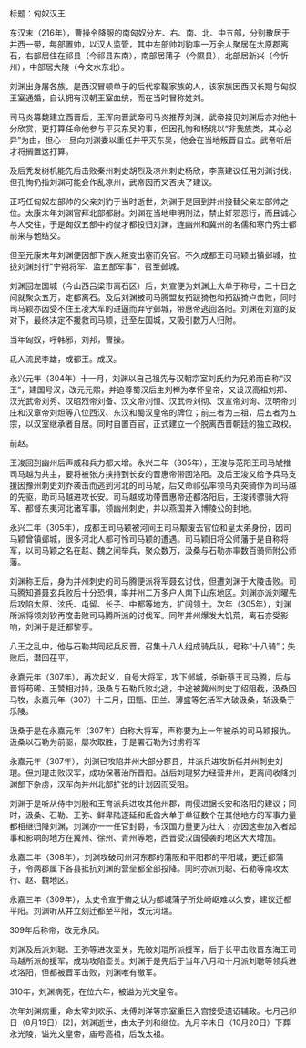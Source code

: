 标题：匈奴汉王



东汉末（216年），曹操令降服的南匈奴分左、右、南、北、中五部，分别散居于并西一带，每部置帅，以汉人监管，其中左部帅刘豹率一万余人聚居在太原郡离石，右部居住在祁县（今祁县东南），南部居蒲子（今隰县），北部居新兴（今忻州），中部居大陵（今文水东北）。



刘渊出身屠各族，是西汉冒顿单于的后代挛鞮家族的人，该家族因西汉长期与匈奴王室通婚，自认拥有汉朝王室血统，而在当时冒称姓刘。



司马炎篡魏建立西晋后，王浑向晋武帝司马炎推荐刘渊，武帝接见刘渊后亦对他十分欣赏，更打算任命他参与平灭东吴的事，但因孔恂和杨珧以“非我族类，其心必异”为由，担心一旦向刘渊委以重任并平灭东吴，他会在当地叛晋自立。武帝听后才将搁置这打算。

及后秃发树机能先后击败秦州刺史胡烈及凉州刺史杨欣，李熹建议任用刘渊讨伐，但孔恂仍指刘渊可能会作乱凉州，武帝因而又否决了建议。

正巧任匈奴左部帅的父亲刘豹于当时逝世，刘渊于是回到并州接替父亲左部帅之位。太康末年刘渊官拜北部都尉。刘渊在当地申明刑法，禁止奸邪恶行，而且诚心与人交往，于是匈奴五部中的俊才都投归刘渊，连幽州和冀州的名儒和寒门秀士都前来与他结交。

但至元康末年刘渊便因部下族人叛变出塞而免官。不久成都王司马颖出镇邺城，拉拢刘渊封行"宁朔将军、监五部军事"，召至邺城。

刘渊回左国城（今山西吕梁市离石区）后，刘宣便为刘渊上大单于称号，二十日之间就聚众五万，定都离石。及后刘渊被司马腾盟友拓跋猗㐌和拓跋猗卢击败，同时司马颖亦因受不住王凌大军的进逼而弃守邺城，带惠帝逃回洛阳。刘渊在刘宣的反对下，最终决定不援救司马颖，迁至左国城，又吸引数万人归附。

当年匈奴，呼韩邪，刘邦，曹操。



氐人流民李雄，成都王。成汉。



永兴元年（304年）十一月，刘渊以自己祖先与汉朝宗室刘氏约为兄弟而自称“汉王”，建国号汉，改元元熙，并追尊蜀汉后主刘禅为孝怀皇帝，又设汉高祖刘邦、汉光武帝刘秀、汉昭烈帝刘备、汉文帝刘恒、汉武帝刘彻、汉宣帝刘询、汉明帝刘庄和汉章帝刘炟等八位西汉、东汉和蜀汉皇帝的牌位；前三者为三祖，后五者为五宗，以汉室继承者自居。同时自置百官，正式建立一个脱离西晋朝廷的独立政权。

前赵。



王浚回到幽州后声威和兵力都大增。永兴二年（305年），王浚与范阳王司马虓推司马越为共主，要将被张方挟持到长安的晋惠帝带回洛阳。及后王浚又给予兵马支援因豫州刺史刘乔袭击而逃到河北的司马虓，后又命祁弘率领乌丸突骑作为司马越的先驱，助司马越进攻长安。司马越成功带晋惠帝还都洛阳后，王浚转骠骑大将军、都督东夷河北诸军事，领幽州刺史，并以燕国并入博陵公的封地。

永兴二年（305年），成都王司马颖被河间王司马颙废去官位和皇太弟身份，因司马颖曾镇邺城，很多河北人都可怜司马颖的遭遇。司马颖旧将公师藩于是自称将军，以司马颖之名在赵、魏之间举兵，聚众数万，汲桑与石勒亦率数百骑师附公师藩。



刘渊称王后，身为并州刺史的司马腾便派将军聂玄讨伐，但遭刘渊于大陵击败。司马腾知道聂玄兵败后十分恐惧，率并州二万多户人南下山东地区。刘渊亦派刘曜先后攻陷太原、泫氏、屯留、长子、中都等地方，扩阔领土。次年（305年），刘渊所派将领刘钦再度击败司马腾所派的讨伐军。同年并州爆发大饥荒，离石亦受影响，刘渊于是迁都黎亭。

八王之乱中，他与石勒共同起兵反晋，召集十八人组成骑兵队，号称“十八骑”；失败后，潜回茌平。

永嘉元年（307年），再次起义，自号大将军，攻下邺城，杀新蔡王司马腾，后与晋将苟晞、王赞相对持，汲桑与石勒兵败北逃，中途被冀州刺史丁绍阻截，汲桑回马牧，永嘉元年（307）十二月，田甄、田兰、薄盛等乞活军大破汲桑，斩汲桑于乐陵。

汲桑于是在永嘉元年（307年）自称大将军，声称要为上一年被杀的司马颖报仇。汲桑以石勒为前驱，屡次取胜，于是署石勒为讨虏将军



永嘉元年（307年），刘渊已攻陷并州大部分郡县，并派兵进攻新任并州刺史刘琨。但刘琨击败汉军，成功保著治所晋阳。战后刘琨努力经营并州，更离间收降刘渊部下杂虏，汉军向并州北部扩张的计划因而受阻。

刘渊于是听从侍中刘殷和王育派兵进攻其他州郡，南侵进据长安和洛阳的建议；同时，汲桑、石勒、王弥、鲜卑陆逐延和氐酋大单于单征数个在其他地方的军事力量都相继归降刘渊，刘渊亦一一任官封爵，令汉国力量更为壮大；亦因这些加入者起事和影响的地方在冀州、徐州、青州等地，西晋受汉国侵袭的地区大大增加。

永嘉二年（308年），刘渊攻破司州河东郡的蒲阪和平阳郡的平阳城，更迁都蒲子，令两郡属下各县抵抗刘渊的营垒都全部投降。同时亦派刘聪、石勒等南攻太行、赵、魏地区。

永嘉三年（309年），太史令宣于脩之认为都城蒲子所处崎岖难以久安，建议迁都平阳。刘渊听从并立刻迁都至平阳，改元河瑞。

309年后称帝，改元永凤。

刘渊及后派刘聪、王弥等进攻壶关，先破刘琨所派援军，后于长平击败晋东海王司马越所派的援军，成功攻陷壶关。刘渊于是先后于当年八月和十月派刘聪等领兵进攻洛阳，但都被晋军击败，刘渊唯有撤军。

310年，刘渊病死，在位六年，被谥为光文皇帝。

次年刘渊病重，命太宰刘欢乐、太傅刘洋等宗室重臣入宫接受遗诏辅政。七月己卯日（8月19日）[2]，刘渊逝世，由太子刘和继位。九月辛未日（10月20日）下葬永光陵，谥光文皇帝，庙号高祖，后改太祖。



